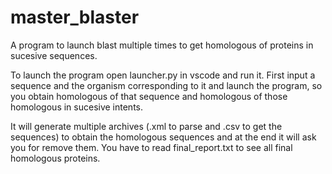 # master_blaster
A program to launch blast multiple times to get homologous of proteins in sucesive sequences. 

To launch the program open launcher.py in vscode and run it.
First input a sequence and the organism corresponding to it and launch the program, so you obtain homologous of that sequence and homologous of those homologous in sucesive intents.

It will generate multiple archives (.xml to parse and .csv to get the sequences) to obtain the homologous sequences and at the end it will ask you for remove them. You have to read final_report.txt to see all final homologous proteins.
